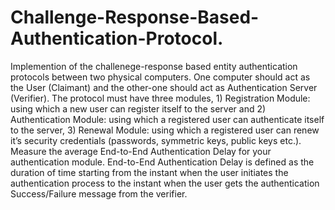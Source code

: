 # Challenge-Response-Based-Authentication-Protocol.
Implemention of the challenege-response based entity authentication protocols between two physical computers.
One computer should act as the User (Claimant) and the other-one should act as Authentication Server (Verifier). 
The protocol must have three modules, 1) Registration Module: using which a new user can register itself to the server and 2) Authentication Module: using which a registered user can authenticate itself to the server, 3) Renewal Module: using which a registered user can renew it’s security credentials (passwords, symmetric keys, public keys etc.).
Measure the average End-to-End Authentication Delay for your authentication module. End-to-End Authentication Delay is defined as the duration of time starting from the instant when the user initiates the authentication process to the instant when the user gets the authentication Success/Failure message from the verifier.
